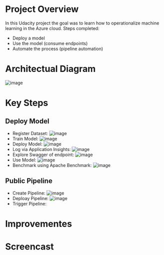  # Project Overview
 
In this Udacity project the goal was to learn how to operationalize machine learning in the Azure cloud.
Steps completed:
 - Deploy a model
 - Use the model (consume endpoints)
 - Automate the process (pipeline automation)

 # Architectual Diagram
 ![image](https://user-images.githubusercontent.com/56161454/157675813-decd84bc-4867-4813-81a7-c6b283c92795.png)

 # Key Steps
 ## Deploy Model
  - Register Dataset: ![image](https://user-images.githubusercontent.com/56161454/157677786-de087cd6-1273-49de-a8a7-4a72ab70c751.png)
  - Train Model: ![image](https://user-images.githubusercontent.com/56161454/157678023-7dae682d-bcc0-40b3-a32c-92be4d37d934.png)
  - Deploy Model: ![image](https://user-images.githubusercontent.com/56161454/157678404-3bcd0aac-0bcc-4a87-95dd-f6a15ec8a111.png)
  - Log via Application Insights: ![image](https://user-images.githubusercontent.com/56161454/157704196-ec525065-2bd8-474d-82a7-f943549c96f5.png)
  - Explore Swagger of endpoint: ![image](https://user-images.githubusercontent.com/56161454/157704665-29cce543-fe80-4ecf-881f-cc3931f25a3a.png)
  - Use Model: ![image](https://user-images.githubusercontent.com/56161454/157709477-88cf8d10-508a-41be-837b-3a3f068422b8.png)
  - Benchmark using Apache Benchmark: ![image](https://user-images.githubusercontent.com/56161454/157704966-579a261e-a387-44d9-bd77-3f1ed8d58d26.png)
## Public Pipeline
  - Create Pipeline: ![image](https://user-images.githubusercontent.com/56161454/157679227-3a5840aa-b652-42ac-9b98-454bfde2bdbf.png)
  - Deploay Pipeline: ![image](https://user-images.githubusercontent.com/56161454/157680286-0466ee1b-7298-4eca-a468-d1d0d9d41041.png)
  - Trigger Pipeline: 

 # Improvementes
 
 # Screencast
 
 
